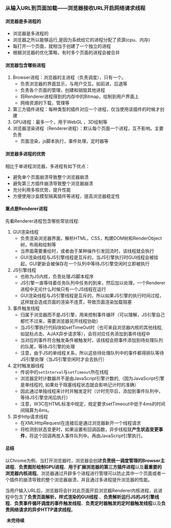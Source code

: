 ### 从输入URL到页面加载——浏览器接收URL开启网络请求线程



#### 浏览器是多进程的

- 浏览器是多进程的
- 浏览器之所以能够运行,是因为系统给它的进程分配了资源(cpu、内存)
- 每打开一个页面，就相当于创建了一个独立的进程
- 根据浏览器的优化策略，有时多个页面的进程会被合并



#### 浏览器包含哪些进程

1. Browser进程：浏览器的主进程（负责调度），只有一个。
   - 负责浏览器的界面显示，与用户交互。如前进，后退等
   - 负责各个页面的管理，创建和销毁其他进程
   - 将Renderer进程得到的内存中的Bitmap，绘制到用户界面上
   - 网络资源的下载，管理等
2. 第三方插件进程：每种类型的插件对应一个进程，仅当使用该插件的时候才创建
3. GPU进程：最多一个，用于WebGL ，3D绘制等
4. 浏览器渲染进程（Renderer进程）：默认每个页面一个进程，互不影响。主要负责
   - 页面渲染，js脚本执行，事件处理，定时器等



#### 浏览器多进程的优势

相比于单进程浏览器，多进程有如下优点：

- 避免单个页面崩溃导致整个浏览器崩溃
- 避免第三方插件崩溃导致整个浏览器崩溃
- 充分利用多核优势，提升性能
- 方便使用沙盒模型隔离插件等进程，提高浏览器稳定性



#### 重点是Renderer进程

先看Renderer进程包含哪些常驻线程:

1. GUI渲染线程
   - 负责渲染浏览器界面，解析HTML，CSS，构建DOM树和RenderObject树，布局和绘制等
   - 当界面需要重绘时，或者由于某种操作引发回流时，该线程就会执行
   - GUI渲染线程与JS引擎线程是互斥的，当JS引擎执行时GUI线程会被挂起，GUI更新会被保存在一个队列中等待JS引擎空闲时立即被执行
2. JS引擎线程
   - 也称为JS内核，负责处理JS脚本程序
   - JS引擎一直等待着任务队列中任务的到来，然后加以处理，一个Renderer进程中无论什么时候只有一个JS线程在运行
   - GUI渲染线程与JS引擎线程是互斥的，所以如果JS引擎的执行时间过程，这样就会造成页面的渲染不连贯，导致页面渲染加载阻塞
3. 事件触发线程
   - 归属于浏览器而不是JS引擎，用来控制事件循环（可以理解，JS引擎自己都忙不过来，需要浏览器另开线程协助）
   - 当JS引擎执行代码块如setTimeOut时（也可来自浏览器内核的其他线程,如鼠标点击、AJAX异步请求等），会将对应任务添加到事件线程中
   - 当对应的事件符合触发条件被触发时，该线程会把事件添加到待处理队列的队尾，等待JS引擎的处理
   - 注意，由于JS的单线程关系，所以这些待处理队列中的事件都得排队等待JS引擎处理（当JS引擎空闲时才会去执行）
4. 定时触发器线程
   - 传说中的`setInterval`与`setTimeout`所在线程
   - 浏览器定时计数器并不是由JavaScript引擎计数的,（因为JavaScript引擎是单线程的, 如果处于阻塞线程状态就会影响记计时的准确）
   - 因此通过单独线程来计时并触发定时（计时完毕后，添加到事件队列中，等待JS引擎空闲后执行）
   - 注意，W3C在HTML标准中规定，规定要求setTimeout中低于4ms的时间间隔算为4ms。
5. 异步http请求线程
   - 在XMLHttpRequest在连接后是通过浏览器新开一个线程请求
   - 将检测到状态变更时，如果设置有回调函数，异步线程就**产生状态变更事件**，将这个回调再放入事件队列中。再由JavaScript引擎执行。



#### 总结

​	以Chrome为例、当打开浏览器时，浏览器会创建**负责统一调度管理的Browser主进程**、**负责图形绘制GPU进程**、**用于扩展浏览器的第三方插件进程**以及**最重要的浏览器内核进程**。浏览器通过开辟多个进程进行管理可以防止其中一个页面或者一个插件的崩溃导致的整个浏览器崩溃，并且通过多进程提升浏览器的性能。

​	当用户输入URL后，浏览器将会针对此页面开启浏览器Renderer内核进程，此进程中包含了**负责页面解析，样式渲染的GUI线程** 、**负责解析运行JS的JS引擎线程**、**负责事件循环调度的事件触发线程**、**负责定时器触发的定时器触发线程**以及**负责网络请求的异步HTTP请求线程**。

​	**未完待续**



